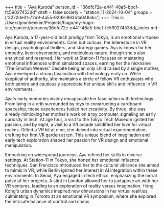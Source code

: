 +++
title = "Aya Kuroda"
person_id = "36dfc72e-e441-48a5-bbcf-fc59027453dd"
draft = false
society = "station_11-2024-10-04"
groups = ['32720e01-72a9-4a55-9293-963b1a048ebc']
+++
This is /Users/joonheekim/Projects/hugo/my-hugo-site/content/persons/36dfc72e-e441-48a5-bbcf-fc59027453dd/_index.md

Aya Kuroda, a 17-year-old tech prodigy from Tokyo, is an emotional virtuoso in virtual reality environments. Calm but curious, her interests lie in VR design, psychological thrillers, and strategy games. Aya is known for her empathy, keen observation, and meticulous nature, though she's also analytical and reserved. Her work at Station-11 focuses on mastering emotional influences within simulated spaces, earning her the nickname 'The Emotion Weaver.' Despite being an only child raised by a single mother, Aya developed a strong fascination with technology early on. While skeptical of authority, she maintains a circle of fellow VR enthusiasts who both admire and cautiously appreciate her unique skills and influence in VR environments.

Aya's early memories vividly encapsulate her fascination with technology. From lying in a crib surrounded by toys to constructing a cardboard spaceship, these experiences fueled her creativity. By three, she was already mimicking her mother's work on a toy computer, signaling an early curiosity in tech. At age four, a visit to the Tokyo Tech Museum ignited her passion, and by eight, a visit to a VR arcade solidified her love for virtual realms. Gifted a VR kit at nine, she delved into virtual experimentation, crafting her first VR garden at ten. This unique blend of imagination and early tech exploration shaped her passion for VR design and emotional manipulation.

Embarking on widespread journeys, Aya refined her skills in diverse settings. At Station-11 in Tokyo, she honed her emotional influence techniques. San Francisco introduced her to the cultural vibrance she aimed to mimic in VR, while Berlin ignited her interest in AI integration within these environments. In Seoul, Aya engaged in tech ethics, emphasizing the moral pulse of her projects. A stint in London allowed her to juxtapose art with her VR ventures, leading to an exploration of reality versus imagination. Hong Kong's urban dynamics inspired new dimensions in her virtual realities, culminating in Toronto at an emotional VR symposium, where she explored the intricate balance of control and chaos.

